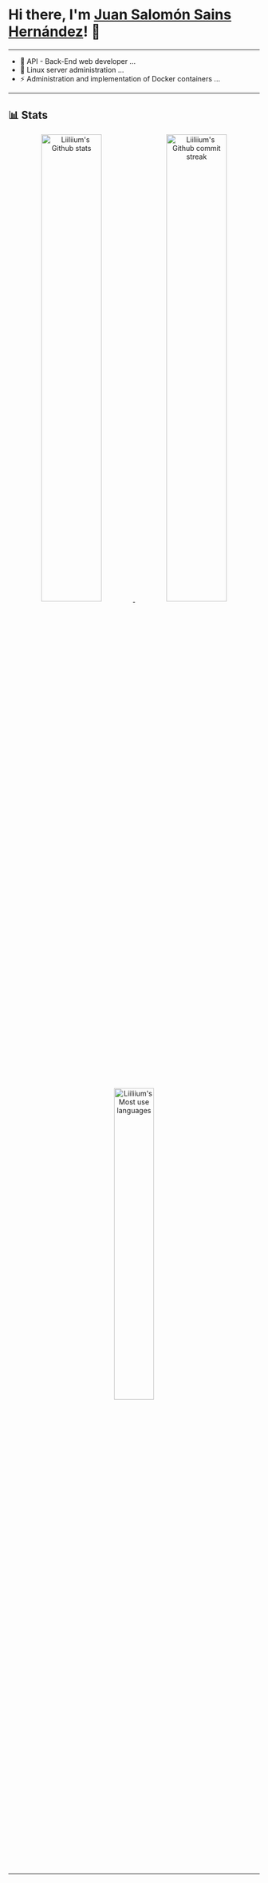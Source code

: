 # Hi there, I'm **[Juan Salomón Sains Hernández](https://www.eldeveloper.mx)**! 👋

---

- 🔭 API - Back-End web developer ...
- 🌱 Linux server administration ...
- ⚡ Administration and implementation of Docker containers ...

---

## **📊 Stats**

<div align="center" style="text-align:center">
    <a href="#">
        <img width="49%"  src="https://github-readme-stats.vercel.app/api?username=Liiliium&show_icons=true&theme=monokai&count_private=true"
            alt="Liiliium's Github stats">
    </a>
    <a href="#">
        <img width="49%"  src="https://github-readme-streak-stats.herokuapp.com/?user=Liiliium&theme=monokai"
            alt="Liiliium's Github commit streak">
    </a>
    <a href="#">
        <img width="40%" src="https://github-readme-stats.vercel.app/api/top-langs/?username=Liiliium&theme=monokai"
            alt="Liiliium's Most use languages">
    </a>
</div>

---
